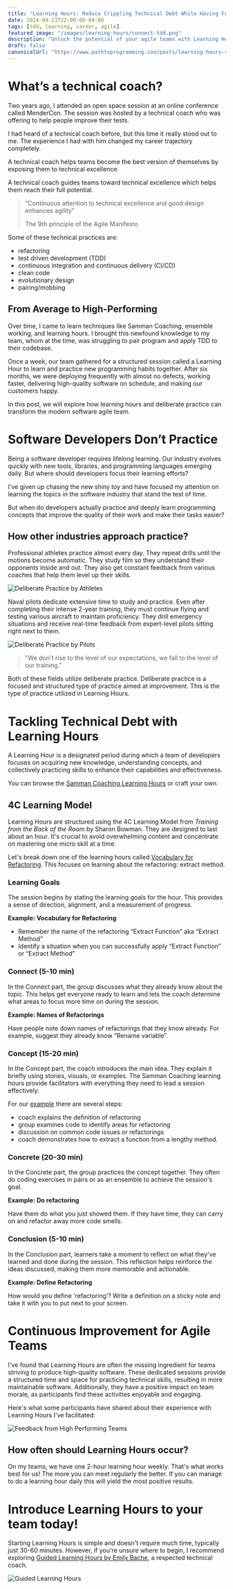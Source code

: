```yaml
---
title: "Learning Hours: Reduce Crippling Technical Debt While Having Fun"
date: 2024-04-23T22:00:00-04:00
tags: [tdd, learning, career, agile]
featured_image: "/images/learning-hours/connect-tdd.png"
description: "Unlock the potential of your agile teams with Learning Hours. Discover how to tackle technical debt, implement TDD, and foster collaboration to drive high performance. Empower your team to innovate, adapt, and thrive in today's dynamic software development landscape."
draft: false
canonicalUrl: "https://www.pathtoprogramming.com/posts/learning-hours-reduce-technical-debt/"
---
```


# What’s a technical coach?

Two years ago, I attended an open space session at an online conference called MenderCon. The session was hosted by a technical coach who was offering to help people improve their tests.

I had heard of a technical coach before, but this time it really stood out to me. The experience I had with him changed my career trajectory completely.

A technical coach helps teams become the best version of themselves by exposing them to technical excellence.

A technical coach guides teams toward technical excellence which helps them reach their full potential.

> “Continuous attention to technical excellence
>  and good design enhances agility”
>
> The 9th principle of the Agile Manifesto

Some of these technical practices are:

- refactoring
- test driven development (TDD)
- continuous integration and continuous delivery (CI/CD)
- clean code
- evolutionary design
- pairing/mobbing

## From Average to High-Performing

Over time, I came to learn techniques like Samman Coaching, ensemble working, and learning hours. I brought this newfound knowledge to my team, whom at the time, was struggling to pair program and apply TDD to their codebase.

Once a week, our team gathered for a structured session called a Learning Hour to learn and practice new programming habits together. After six months, we were deploying frequently with almost no defects, working faster, delivering high-quality software on schedule, and making our customers happy.

In this post, we will explore how learning hours and deliberate practice can transform the modern software agile team.

# Software Developers Don’t Practice

Being a software developer requires lifelong learning. Our industry evolves quickly with new tools, libraries, and programming languages emerging daily. But where should developers focus their learning efforts?

I've given up chasing the new shiny toy and have focused my attention on learning the topics in the software industry that stand the test of time.

But when do developers actually practice and deeply learn programming concepts that improve the quality of their work and make their tasks easier?

## How other industries approach practice?

Professional athletes practice almost every day. They repeat drills until the motions become automatic. They study film so they understand their opponents inside and out. They also get constant feedback from various coaches that help them level up their skills.

![Deliberate Practice by Athletes](/images/learning-hours/deliberate-athlete.jpeg)

Naval pilots dedicate extensive time to study and practice. Even after completing their intense 2-year training, they must continue flying and testing various aircraft to maintain proficiency. They drill emergency situations and receive real-time feedback from expert-level pilots sitting right next to them.

![Deliberate Practice by Pilots](/images/learning-hours/pilot.jpg)

> "We don't rise to the level of our expectations, we fall to the level of our training.”

Both of these fields utilize deliberate practice. Deliberate practice is a focused and structured type of practice aimed at improvement. This is the type of practice utilized in Learning Hours.

# Tackling Technical Debt with Learning Hours

A Learning Hour is a designated period during which a team of developers focuses on acquiring new knowledge, understanding concepts, and collectively practicing skills to enhance their capabilities and effectiveness.

You can browse the [Samman Coaching Learning Hours](https://www.sammancoaching.org/learning_hours/learning_hours_by_topic.html) or craft your own.

## 4C Learning Model

Learning Hours are structured using the 4C Learning Model from *Training from the Back of the Room* by Sharon Bowman. They are designed to last about an hour. It's crucial to avoid overwhelming content and concentrate on mastering one micro skill at a time.

Let's break down one of the learning hours called [Vocabulary for Refactoring](https://www.sammancoaching.org/learning_hours/refactoring/extract_function.html). This focuses on learning about the refactoring: extract method.

### Learning Goals

The session begins by stating the learning goals for the hour. This provides a sense of direction, alignment, and a measurement of progress.

**Example: Vocabulary for Refactoring**

- Remember the name of the refactoring “Extract Function” aka “Extract Method”
- Identify a situation when you can successfully apply “Extract Function” or “Extract Method”

### Connect (5-10 min)

In the Connect part, the group discusses what they already know about the topic. This helps get everyone ready to learn and lets the coach determine what areas to focus more time on during the session.

**Example: Names of Refactorings**

Have people note down names of refactorings that they know already. For example, suggest they already know “Rename variable”.

### Concept (15-20 min)

In the Concept part, the coach introduces the main idea. They explain it briefly using stories, visuals, or examples. The Samman Coaching learning hours provide facilitators with everything they need to lead a session effectively.

For our [example](https://www.sammancoaching.org/learning_hours/refactoring/extract_function.html) there are several steps:

- coach explains the definition of refactoring
- group examines code to identify areas for refactoring
- discussion on common code issues or refactorings
- coach demonstrates how to extract a function from a lengthy method.

### Concrete (20-30 min)

In the Concrete part, the group practices the concept together. They often do coding exercises in pairs or as an ensemble to achieve the session's goal.

**Example: Do refactoring**

Have them do what you just showed them. If they have time, they can carry on and refactor away more code smells.

### Conclusion (5-10 min)

In the Conclusion part, learners take a moment to reflect on what they've learned and done during the session. This reflection helps reinforce the ideas discussed, making them more memorable and actionable.

**Example: Define Refactoring**

How would you define ‘refactoring’? Write a definition on a sticky note and take it with you to put next to your screen.

# Continuous Improvement for Agile Teams

I've found that Learning Hours are often the missing ingredient for teams striving to produce high-quality software. These dedicated sessions provide a structured time and space for practicing technical skills, resulting in more maintainable software. Additionally, they have a positive impact on team morale, as participants find these activities enjoyable and engaging.

Here's what some participants have shared about their experience with Learning Hours I've facilitated:

![Feedback from High Performing Teams](/images/learning-hours/feedback.png)

## How often should Learning Hours occur?

On my teams, we have one 2-hour learning hour weekly. That's what works best for us! The more you can meet regularly the better. If you can manage to do a learning hour daily this will yield the most positive results.

# Introduce Learning Hours to your team today!

Starting Learning Hours is simple and doesn't require much time, typically just 30-60 minutes. However, if you're unsure where to begin, I recommend exploring [Guided Learning Hours by Emily Bache](https://www.youtube.com/watch?v=K7xSsNpeM8I&list=PL7GpAlmbnHyAEyVy5S9ZrJSMrbsn4dg6W), a respected technical coach.

![Guided Learning Hours](/images/learning-hours/guided-learning-hour.png)
